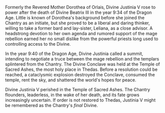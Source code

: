 Formerly the Revered Mother Dorothea of Orlais, Divine Justinia V rose to power after the death of Divine Beatrix III in the year 9:34 of the Dragon Age. Little is known of Dorothea's background before she joined the Chantry as an initiate, but she proved to be a liberal and daring thinker, willing to take a former bard and lay-sister, Leliana, as a close advisor. A headstrong devotion to her own agenda and rumored support of the mage rebellion earned her no small dislike from the powerful priests long used to controlling access to the Divine.

In the year 9:40 of the Dragon Age, Divine Justinia called a summit, intending to negotiate a truce between the mage rebellion and the templars splintered from the Chantry. The Divine Conclave was held at the Temple of Sacred Ashes, the most holy place in Thedas. Before a resolution could be reached, a cataclysmic explosion destroyed the Conclave, consumed the temple, rent the sky, and shattered the world's hopes for peace.

Divine Justinia V perished in the Temple of Sacred Ashes. The Chantry flounders, leaderless, in the wake of her death, and its fate grows increasingly uncertain. If order is not restored to Thedas, Justinia V might be remembered as the Chantry's <i> final </i> Divine.